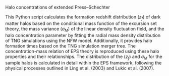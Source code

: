 Halo concentrations of extended Press–Schechter

This Python script calculates the formation redshift distribution ($z_{f}$) of dark matter halos based on the conditional mass function of the excursion set theory, the mass variance ($\sigma_{M}$) of the linear density fluctuation field, and the halo concentration parameter by fitting the radial mass density distribution of TNG simulations using the NFW model. Additionally, it provides halo formation times based on the TNG simulation merger tree. The concentration-mass relation of EPS theory is reproduced using these halo properties and their relationships. The distribution of the ($z_{f}$) and $\sigma_{M}$ for the sample halos is calculated in detail within the EPS framework, following the physical processes outlined in Ling et al. (2003) and Lukic et al. (2007).


